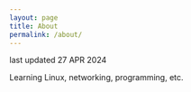 ```yaml
---
layout: page
title: About
permalink: /about/
---
```


last updated 27 APR 2024

Learning Linux, networking, programming, etc.
